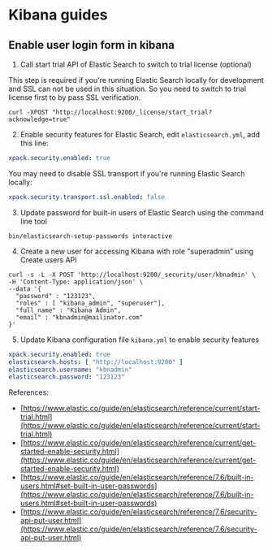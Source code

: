# Kibana guides

## Enable user login form in kibana

1. Call start trial API of Elastic Search to switch to trial license (optional)

This step is required if you're running Elastic Search locally for development and SSL can not be used in this situation. So you need to switch to trial license first to by pass SSL verification.

```
curl -XPOST "http://localhost:9200/_license/start_trial?acknowledge=true"
```

2. Enable security features for Elastic Search, edit `elasticsearch.yml`, add this line:

```yml
xpack.security.enabled: true
```

You may need to disable SSL transport if you're running Elastic Search locally:

```yml
xpack.security.transport.ssl.enabled: false
```

3. Update password for built-in users of Elastic Search using the command line tool

```shell
bin/elasticsearch-setup-passwords interactive
```

4. Create a new user for accessing Kibana with role "superadmin" using Create users API

```shell
curl -s -L -X POST 'http://localhost:9200/_security/user/kbnadmin' \
-H 'Content-Type: application/json' \
--data '{
  "password" : "123123",
  "roles" : [ "kibana_admin", "superuser"],
  "full_name" : "Kibana Admin",
  "email" : "kbnadmin@mailinator.com"
}'
```

5. Update Kibana configuration file `kibana.yml` to enable security features

```yml
xpack.security.enabled: true
elasticsearch.hosts: [ "http://localhost:9200" ]
elasticsearch.username: "kbnadmin"
elasticsearch.password: "123123"
```

References:

- [https://www.elastic.co/guide/en/elasticsearch/reference/current/start-trial.html](https://www.elastic.co/guide/en/elasticsearch/reference/current/start-trial.html)
- [https://www.elastic.co/guide/en/elasticsearch/reference/current/get-started-enable-security.html](https://www.elastic.co/guide/en/elasticsearch/reference/current/get-started-enable-security.html)
- [https://www.elastic.co/guide/en/elasticsearch/reference/7.6/built-in-users.html#set-built-in-user-passwords](https://www.elastic.co/guide/en/elasticsearch/reference/7.6/built-in-users.html#set-built-in-user-passwords)
- [https://www.elastic.co/guide/en/elasticsearch/reference/7.6/security-api-put-user.html](https://www.elastic.co/guide/en/elasticsearch/reference/7.6/security-api-put-user.html)
